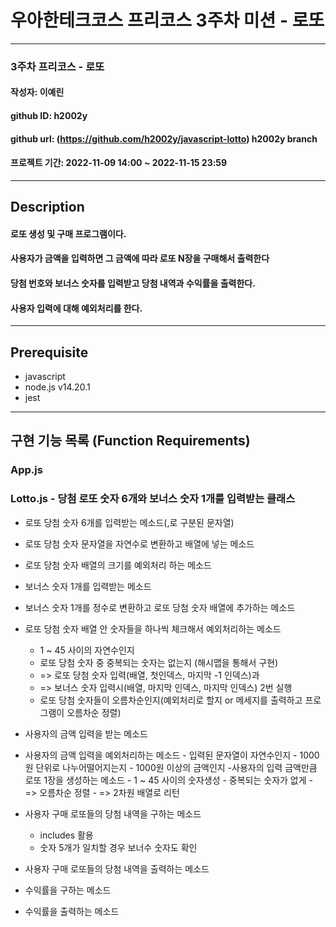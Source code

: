 # 우아한테크코스 프리코스 3주차 미션 - 로또

---

### 3주차 프리코스 - 로또

#### 작성자: 이예린

#### github ID: h2002y

#### github url: (https://github.com/h2002y/javascript-lotto) h2002y branch

#### 프로젝트 기간: 2022-11-09 14:00 ~ 2022-11-15 23:59

---

## Description

#### 로또 생성 및 구매 프로그램이다.

#### 사용자가 금액을 입력하면 그 금액에 따라 로또 N장을 구매해서 출력한다

#### 당첨 번호와 보너스 숫자를 입력받고 당첨 내역과 수익률을 출력한다.

#### 사용자 입력에 대해 예외처리를 한다.

---

## Prerequisite

- javascript
- node.js v14.20.1
- jest

---

## 구현 기능 목록 (Function Requirements)

### App.js

### Lotto.js - 당첨 로또 숫자 6개와 보너스 숫자 1개를 입력받는 클래스

- 로또 당첨 숫자 6개를 입력받는 메소드(,로 구분된 문자열)
- 로또 당첨 숫자 문자열을 자연수로 변환하고 배열에 넣는 메소드
- 로또 당첨 숫자 배열의 크기를 예외처리 하는 메소드
- 보너스 숫자 1개를 입력받는 메소드
- 보너스 숫자 1개를 정수로 변환하고 로또 당첨 숫자 배열에 추가하는 메소드
- 로또 당첨 숫자 배열 안 숫자들을 하나씩 체크해서 예외처리하는 메소드

  - 1 ~ 45 사이의 자연수인지
  - 로또 당첨 숫자 중 중복되는 숫자는 없는지 (해시맵을 통해서 구현)
  - => 로또 당첨 숫자 입력(배열, 첫인덱스, 마지막 -1 인덱스)과
  - => 보너스 숫자 입력시(배열, 마지막 인덱스, 마지막 인덱스) 2번 실행
  - 로또 당첨 숫자들이 오름차순인지(예외처리로 할지 or 메세지를 출력하고 프로그램이 오름차순 정렬)

- 사용자의 금액 입력을 받는 메소드
- 사용자의 금액 입력을 예외처리하는 메소드 - 입력된 문자열이 자연수인지 - 1000원 단위로 나누어떨어지는지 - 1000원 이상의 금액인지 -사용자의 입력 금액만큼 로또 1장을 생성하는 메소드 - 1 ~ 45 사이의 숫자생성 - 중복되는 숫자가 없게 - => 오름차순 정렬 - => 2차원 배열로 리턴

- 사용자 구매 로또들의 당첨 내역을 구하는 메소드
  - includes 활용
  - 숫자 5개가 일치할 경우 보너수 숫자도 확인
- 사용자 구매 로또들의 당첨 내역을 출력하는 메소드

- 수익률을 구하는 메소드
- 수익률을 출력하는 메소드
